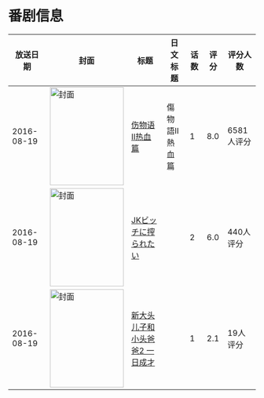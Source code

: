 # 番剧信息

|放送日期|封面|标题|日文标题|话数|评分|评分人数|
|---|---|---|---|---|---|---|
|2016-08-19|<img src="https://lain.bgm.tv/pic/cover/c/24/19/148036_2rP88.jpg" alt="封面" style="width:150px;height:200px;object-fit:cover;">|[伤物语Ⅱ热血篇](https://bangumi.tv/subject/148036)|傷物語Ⅱ熱血篇|1|8.0|6581人评分|
|2016-08-19|<img src="https://bangumi.tv/img/no_icon_subject.png" alt="封面" style="width:150px;height:200px;object-fit:cover;">|[JKビッチに搾られたい](https://bangumi.tv/subject/190680)||2|6.0|440人评分|
|2016-08-19|<img src="https://lain.bgm.tv/pic/cover/c/62/e7/208095_Hguci.jpg" alt="封面" style="width:150px;height:200px;object-fit:cover;">|[新大头儿子和小头爸爸2 一日成才](https://bangumi.tv/subject/208095)||1|2.1|19人评分|
